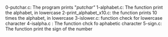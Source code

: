 0-putchar.c: The program prints "_putchar"_
1-alphabet.c: The function print the alphabet, in lowercase
2-print_alphabet_x10.c: the function prints 10 times the alphabet, in lowercase 
3-islower.c: function check for lowercase character
4-isalpha.c : The function chck fo aphabetic character
5-sign.c: The function print the sign of the number 

